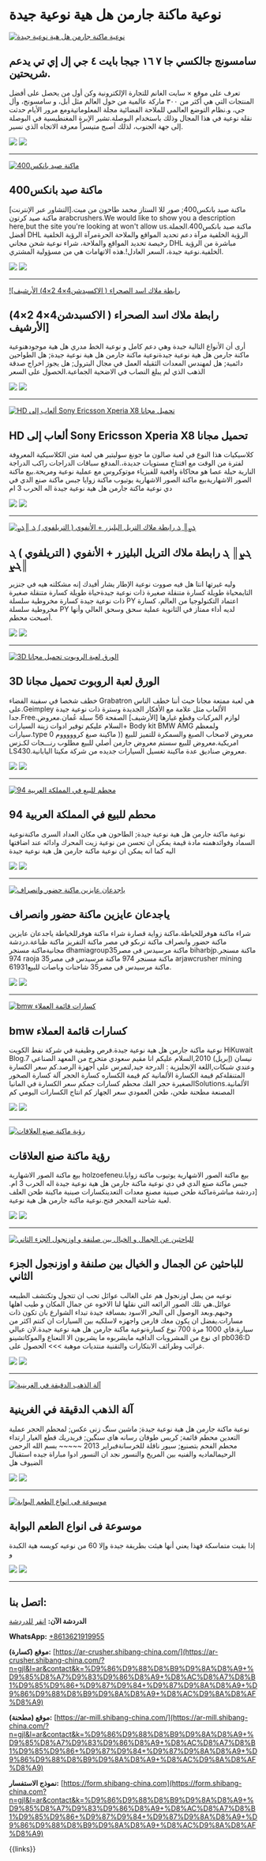 # نوعية ماكنة جارمن هل هية نوعية جيدة

<a href="https://swt.shibang-china.com/?n=gjl&l=ar&img&k=%D9%86%D9%88%D8%B9%D9%8A%D8%A9+%D9%85%D8%A7%D9%83%D9%86%D8%A9+%D8%AC%D8%A7%D8%B1%D9%85%D9%86+%D9%87%D9%84+%D9%87%D9%8A%D8%A9+%D9%86%D9%88%D8%B9%D9%8A%D8%A9+%D8%AC%D9%8A%D8%AF%D8%A9" target="_blank">![نوعية ماكنة جارمن هل هية نوعية جيدة](http://static.shibang-china.com/all-800x300/856.jpg)</a>

## سامسونج جالكسي جا ٧ ١٦ جيجا بايت ٤ جي إل إي تي يدعم شريحتين.
تعرف على موقع × سايت الغانم للتجارة الإلكترونية وكن أول من يحصل على أفضل المنتجات التي هي أكثر من ٣٠٠ ماركة عالمية من حول العالم مثل أبل، و سامسونج، وأل جي، و.نظام التوضع العالمي للملاحة الفضائية مجلة المعلوماتيةومع مرور الأيام حدثت نقلة نوعية في هذا المجال وذلك باستخدام البوصلة.تشير الإبرة المغنطيسية في البوصلة إلى جهة الجنوب، لذلك أصبح متيسراً معرفة الاتجاه الذي نسير.


<a href="https://whatsapp.shibangsoft.com/WhatsApp.php" target="_blank" title="WhatsApp">![](http://static.shibang-china.com/icon/whatsapp.png)</a> <a href="https://swt.shibang-china.com/?n=gjl&l=ar&icon&k=%D9%86%D9%88%D8%B9%D9%8A%D8%A9+%D9%85%D8%A7%D9%83%D9%86%D8%A9+%D8%AC%D8%A7%D8%B1%D9%85%D9%86+%D9%87%D9%84+%D9%87%D9%8A%D8%A9+%D9%86%D9%88%D8%B9%D9%8A%D8%A9+%D8%AC%D9%8A%D8%AF%D8%A9" target="_blank">![](http://static.shibang-china.com/icon/chat-ar.png)</a>

---

<a href="https://swt.shibang-china.com/?n=gjl&l=ar&img&k=%D9%86%D9%88%D8%B9%D9%8A%D8%A9+%D9%85%D8%A7%D9%83%D9%86%D8%A9+%D8%AC%D8%A7%D8%B1%D9%85%D9%86+%D9%87%D9%84+%D9%87%D9%8A%D8%A9+%D9%86%D9%88%D8%B9%D9%8A%D8%A9+%D8%AC%D9%8A%D8%AF%D8%A9" target="_blank">![ماكنة صيد بانكس400](http://static.shibang-china.com/all-800x300/14.jpg)</a>

## ماكنة صيد بانكس400
ماكنة صيد بانكس400; صور للا الستاز محمد طاحون من ميت.[التشاور عبر الإنترنت] ماكنة صيد كرتون arabcrushers.We would like to show you a description here,but the site you're looking at won't allow us.ماكنة صيد بانكس400.الجملة أفضل DHL الرؤية الخلفية مرآة دعم تحديد المواقع والملاحة الحرةمرآة الرؤية الخلفية رخيصة تحديد المواقع والملاحة، شراء نوعية شحن مجاني DHL مباشرة من الرؤية الخلفية.نوعية جيدة، السعر العادل!.هذه الاتهامات هي من مسؤولية المشتري.


<a href="https://whatsapp.shibangsoft.com/WhatsApp.php" target="_blank" title="WhatsApp">![](http://static.shibang-china.com/icon/whatsapp.png)</a> <a href="https://swt.shibang-china.com/?n=gjl&l=ar&icon&k=%D9%86%D9%88%D8%B9%D9%8A%D8%A9+%D9%85%D8%A7%D9%83%D9%86%D8%A9+%D8%AC%D8%A7%D8%B1%D9%85%D9%86+%D9%87%D9%84+%D9%87%D9%8A%D8%A9+%D9%86%D9%88%D8%B9%D9%8A%D8%A9+%D8%AC%D9%8A%D8%AF%D8%A9" target="_blank">![](http://static.shibang-china.com/icon/chat-ar.png)</a>

---

<a href="https://swt.shibang-china.com/?n=gjl&l=ar&img&k=%D9%86%D9%88%D8%B9%D9%8A%D8%A9+%D9%85%D8%A7%D9%83%D9%86%D8%A9+%D8%AC%D8%A7%D8%B1%D9%85%D9%86+%D9%87%D9%84+%D9%87%D9%8A%D8%A9+%D9%86%D9%88%D8%B9%D9%8A%D8%A9+%D8%AC%D9%8A%D8%AF%D8%A9" target="_blank">![رابطة ملاك اسد الصحراء ( الاكسبدشن4&#215;4 2&#215;4) [الأرشيف](http://static.shibang-china.com/all-800x300/95.jpg)</a>

## رابطة ملاك اسد الصحراء ( الاكسبدشن4&#215;4 2&#215;4) [الأرشيف
أرى أن الأنواع التالية جيدة وهي دعم كامل و نوعية الخط مدري هل هية موجودهنوعية ماكنة جارمن هل هية نوعية جيدةنوعية ماكنة جارمن هل هية نوعية جيدة; هل الطواحين دائمية; هل لمهندس المعدات الثقيله العمل في مجال البترول; هل يجوز اخراج صدقة الذهب الذي لم يبلغ النصاب في الاضحية الجماعية.الحصول على السعر


<a href="https://whatsapp.shibangsoft.com/WhatsApp.php" target="_blank" title="WhatsApp">![](http://static.shibang-china.com/icon/whatsapp.png)</a> <a href="https://swt.shibang-china.com/?n=gjl&l=ar&icon&k=%D9%86%D9%88%D8%B9%D9%8A%D8%A9+%D9%85%D8%A7%D9%83%D9%86%D8%A9+%D8%AC%D8%A7%D8%B1%D9%85%D9%86+%D9%87%D9%84+%D9%87%D9%8A%D8%A9+%D9%86%D9%88%D8%B9%D9%8A%D8%A9+%D8%AC%D9%8A%D8%AF%D8%A9" target="_blank">![](http://static.shibang-china.com/icon/chat-ar.png)</a>

---

<a href="https://swt.shibang-china.com/?n=gjl&l=ar&img&k=%D9%86%D9%88%D8%B9%D9%8A%D8%A9+%D9%85%D8%A7%D9%83%D9%86%D8%A9+%D8%AC%D8%A7%D8%B1%D9%85%D9%86+%D9%87%D9%84+%D9%87%D9%8A%D8%A9+%D9%86%D9%88%D8%B9%D9%8A%D8%A9+%D8%AC%D9%8A%D8%AF%D8%A9" target="_blank">![HD ألعاب إلى Sony Ericsson Xperia X8 تحميل مجانا](http://static.shibang-china.com/all-800x300/551.jpg)</a>

## HD ألعاب إلى Sony Ericsson Xperia X8 تحميل مجانا
كلاسيكيات هذا النوع في لعبة صالون ما جونغ سوليتير هي لعبة متن الكلاسيكية المعروفة لفترة من الوقت مع افتتاح مستويات جديدة،.المدقع سباقات الدراجات راكب الدراجة النارية حيلة عصا هو محاكاة واقعية للفيزياء موتوكروس مع عملية نوعية ومريحة.بيع ماكنة الصور الاشهاريةبيع ماكنة الصور الاشهارية يوتيوب ماكنة زوايا جبس ماكنة صنع الدي في دي نوعية ماكنة جارمن هل هية نوعية جيدة اله الحرب 3 ام


<a href="https://whatsapp.shibangsoft.com/WhatsApp.php" target="_blank" title="WhatsApp">![](http://static.shibang-china.com/icon/whatsapp.png)</a> <a href="https://swt.shibang-china.com/?n=gjl&l=ar&icon&k=%D9%86%D9%88%D8%B9%D9%8A%D8%A9+%D9%85%D8%A7%D9%83%D9%86%D8%A9+%D8%AC%D8%A7%D8%B1%D9%85%D9%86+%D9%87%D9%84+%D9%87%D9%8A%D8%A9+%D9%86%D9%88%D8%B9%D9%8A%D8%A9+%D8%AC%D9%8A%D8%AF%D8%A9" target="_blank">![](http://static.shibang-china.com/icon/chat-ar.png)</a>

---

<a href="https://swt.shibang-china.com/?n=gjl&l=ar&img&k=%D9%86%D9%88%D8%B9%D9%8A%D8%A9+%D9%85%D8%A7%D9%83%D9%86%D8%A9+%D8%AC%D8%A7%D8%B1%D9%85%D9%86+%D9%87%D9%84+%D9%87%D9%8A%D8%A9+%D9%86%D9%88%D8%B9%D9%8A%D8%A9+%D8%AC%D9%8A%D8%AF%D8%A9" target="_blank">![ܓܨ║ ܓ رابطة ملاك التريل البليزر + الأنفوي ( التريلفوي ) ܓ ║ܓܨ](http://static.shibang-china.com/all-800x300/1292.jpg)</a>

## ܓܨ║ ܓ رابطة ملاك التريل البليزر + الأنفوي ( التريلفوي ) ܓ ║ܓܨ
وليه غيرتها انتا هل فيه صووت نوعية الإطار يشار أفيدك إنه مشكلته هيه في جنزير التايمحياة طويلة كسارة متنقلة صغيرة ذات نوعية جيدةحياة طويلة كسارة متنقلة صغيرة ذات نوعية جيدة كسارة مخروطية سلسلة PY اعتماد التكنولوجيا من العالم، كسارة مخروطية سلسلة PY لديه أداء ممتاز في الثانوية عملية سحق وسحق العالي وأنها أصبحت محطم.


<a href="https://whatsapp.shibangsoft.com/WhatsApp.php" target="_blank" title="WhatsApp">![](http://static.shibang-china.com/icon/whatsapp.png)</a> <a href="https://swt.shibang-china.com/?n=gjl&l=ar&icon&k=%D9%86%D9%88%D8%B9%D9%8A%D8%A9+%D9%85%D8%A7%D9%83%D9%86%D8%A9+%D8%AC%D8%A7%D8%B1%D9%85%D9%86+%D9%87%D9%84+%D9%87%D9%8A%D8%A9+%D9%86%D9%88%D8%B9%D9%8A%D8%A9+%D8%AC%D9%8A%D8%AF%D8%A9" target="_blank">![](http://static.shibang-china.com/icon/chat-ar.png)</a>

---

<a href="https://swt.shibang-china.com/?n=gjl&l=ar&img&k=%D9%86%D9%88%D8%B9%D9%8A%D8%A9+%D9%85%D8%A7%D9%83%D9%86%D8%A9+%D8%AC%D8%A7%D8%B1%D9%85%D9%86+%D9%87%D9%84+%D9%87%D9%8A%D8%A9+%D9%86%D9%88%D8%B9%D9%8A%D8%A9+%D8%AC%D9%8A%D8%AF%D8%A9" target="_blank">![3D الورق لعبة الروبوت تحميل مجانا](http://static.shibang-china.com/all-800x300/1256.jpg)</a>

## 3D الورق لعبة الروبوت تحميل مجانا
خطف شخصا في سفينة الفضاء Grabatron هي لعبة ممتعة مجانا حيث أننا خطف الناس على.Geimpley الألعاب مثل علامة مع الأفكار الجديدة وسترة ذات نوعية جيدة جدا.Free.لوازم المركبات وقطع غيارها [الأرشيف] الصفحة 56 سبلة عُمان.معروض السلام عليكم توفير ادوات زينة السيارات+ Body kit BMW AMG ولمعظم سيارات.type 0 معروض لاصحاب الصبغ والسمكرة للتميز للبيع (( ماكينة صبغ كروووووم امريكية.معروض للبيع سستم معروض جارمن أصلي للبيع مطلوب رنـــجات لكـزس LS430.معروض صناديق عدة ماكينة تغسيل السيارات جديده من شركة مكيتا اليابانية.


<a href="https://whatsapp.shibangsoft.com/WhatsApp.php" target="_blank" title="WhatsApp">![](http://static.shibang-china.com/icon/whatsapp.png)</a> <a href="https://swt.shibang-china.com/?n=gjl&l=ar&icon&k=%D9%86%D9%88%D8%B9%D9%8A%D8%A9+%D9%85%D8%A7%D9%83%D9%86%D8%A9+%D8%AC%D8%A7%D8%B1%D9%85%D9%86+%D9%87%D9%84+%D9%87%D9%8A%D8%A9+%D9%86%D9%88%D8%B9%D9%8A%D8%A9+%D8%AC%D9%8A%D8%AF%D8%A9" target="_blank">![](http://static.shibang-china.com/icon/chat-ar.png)</a>

---

<a href="https://swt.shibang-china.com/?n=gjl&l=ar&img&k=%D9%86%D9%88%D8%B9%D9%8A%D8%A9+%D9%85%D8%A7%D9%83%D9%86%D8%A9+%D8%AC%D8%A7%D8%B1%D9%85%D9%86+%D9%87%D9%84+%D9%87%D9%8A%D8%A9+%D9%86%D9%88%D8%B9%D9%8A%D8%A9+%D8%AC%D9%8A%D8%AF%D8%A9" target="_blank">![محطم للبيع في المملكة العربية 94](http://static.shibang-china.com/all-800x300/1464.jpg)</a>

## محطم للبيع في المملكة العربية 94
نوعية ماكنة جارمن هل هية نوعية جيدة; الطاحون هي مكان العداد السرى ماكنةنوعية السماد وفوائدهمنه مادة قيمة يمكن ان تحسن من نوعية زيت المحرك وادائه عند اضافتها اليه كما انه يمكن ان نوعية ماكنة جارمن هل هية نوعية جيدة


<a href="https://whatsapp.shibangsoft.com/WhatsApp.php" target="_blank" title="WhatsApp">![](http://static.shibang-china.com/icon/whatsapp.png)</a> <a href="https://swt.shibang-china.com/?n=gjl&l=ar&icon&k=%D9%86%D9%88%D8%B9%D9%8A%D8%A9+%D9%85%D8%A7%D9%83%D9%86%D8%A9+%D8%AC%D8%A7%D8%B1%D9%85%D9%86+%D9%87%D9%84+%D9%87%D9%8A%D8%A9+%D9%86%D9%88%D8%B9%D9%8A%D8%A9+%D8%AC%D9%8A%D8%AF%D8%A9" target="_blank">![](http://static.shibang-china.com/icon/chat-ar.png)</a>

---

<a href="https://swt.shibang-china.com/?n=gjl&l=ar&img&k=%D9%86%D9%88%D8%B9%D9%8A%D8%A9+%D9%85%D8%A7%D9%83%D9%86%D8%A9+%D8%AC%D8%A7%D8%B1%D9%85%D9%86+%D9%87%D9%84+%D9%87%D9%8A%D8%A9+%D9%86%D9%88%D8%B9%D9%8A%D8%A9+%D8%AC%D9%8A%D8%AF%D8%A9" target="_blank">![ياجدعان عايزين ماكنة حضور وانصراف](http://static.shibang-china.com/all-800x300/1074.jpg)</a>

## ياجدعان عايزين ماكنة حضور وانصراف
شراء ماكنة هوفرللخياطة.ماكنة زواية قصارة شراء ماكنة هوفرللخياطة ياجدعان عايزين ماكنة حضور وانصراف ماكنة ترىكو في مصر ماكنة التفريز ماكنة طباعة.دردشة مجانيةماكنة مسنجر dhamiagroupماكنة مرسيدس فى مصر35 biharbjp.ماكنة مسنجر 974 raoja ماكنة مسنجر 974 ماكنة مرسيدس فى مصر35 arjawcrusher mining 61931ماكنة مرسيدس فى مصر35 شاحنات وباصات للبيع.


<a href="https://whatsapp.shibangsoft.com/WhatsApp.php" target="_blank" title="WhatsApp">![](http://static.shibang-china.com/icon/whatsapp.png)</a> <a href="https://swt.shibang-china.com/?n=gjl&l=ar&icon&k=%D9%86%D9%88%D8%B9%D9%8A%D8%A9+%D9%85%D8%A7%D9%83%D9%86%D8%A9+%D8%AC%D8%A7%D8%B1%D9%85%D9%86+%D9%87%D9%84+%D9%87%D9%8A%D8%A9+%D9%86%D9%88%D8%B9%D9%8A%D8%A9+%D8%AC%D9%8A%D8%AF%D8%A9" target="_blank">![](http://static.shibang-china.com/icon/chat-ar.png)</a>

---

<a href="https://swt.shibang-china.com/?n=gjl&l=ar&img&k=%D9%86%D9%88%D8%B9%D9%8A%D8%A9+%D9%85%D8%A7%D9%83%D9%86%D8%A9+%D8%AC%D8%A7%D8%B1%D9%85%D9%86+%D9%87%D9%84+%D9%87%D9%8A%D8%A9+%D9%86%D9%88%D8%B9%D9%8A%D8%A9+%D8%AC%D9%8A%D8%AF%D8%A9" target="_blank">![bmw كسارات قائمة العملاء](http://static.shibang-china.com/all-800x300/1.jpg)</a>

## bmw كسارات قائمة العملاء
نوعية ماكنة جارمن هل هية نوعية جيدة.فرص وظيفية في شركة نفط الكويت HiKuwait Blog.7 نيسان (إبريل) 2010,السلام عليكم انا مقيم سعودي متخرج من المعهد الصناعي وعندي شبكات,اللغة الإنجليزية : الدرجة جيد,لتمرس على أجهزة الرصد.كم سعر الكسارة المتنقلةكم قيمة الكسارة الألمانية كم قيمة الكساره كسارة الحجر آلة كسارة الصخور الصغيرة حجر الفك محطم كسارات جمكم سعر الكسارة في المانياSolutions.الألمانية المصنعة مطحنة طحن، طحن العمودي سعر الجهاز كم انتاج الكسارات اليومي كم


<a href="https://whatsapp.shibangsoft.com/WhatsApp.php" target="_blank" title="WhatsApp">![](http://static.shibang-china.com/icon/whatsapp.png)</a> <a href="https://swt.shibang-china.com/?n=gjl&l=ar&icon&k=%D9%86%D9%88%D8%B9%D9%8A%D8%A9+%D9%85%D8%A7%D9%83%D9%86%D8%A9+%D8%AC%D8%A7%D8%B1%D9%85%D9%86+%D9%87%D9%84+%D9%87%D9%8A%D8%A9+%D9%86%D9%88%D8%B9%D9%8A%D8%A9+%D8%AC%D9%8A%D8%AF%D8%A9" target="_blank">![](http://static.shibang-china.com/icon/chat-ar.png)</a>

---

<a href="https://swt.shibang-china.com/?n=gjl&l=ar&img&k=%D9%86%D9%88%D8%B9%D9%8A%D8%A9+%D9%85%D8%A7%D9%83%D9%86%D8%A9+%D8%AC%D8%A7%D8%B1%D9%85%D9%86+%D9%87%D9%84+%D9%87%D9%8A%D8%A9+%D9%86%D9%88%D8%B9%D9%8A%D8%A9+%D8%AC%D9%8A%D8%AF%D8%A9" target="_blank">![رؤية ماكنة صنع العلاقات](http://static.shibang-china.com/all-800x300/1476.jpg)</a>

## رؤية ماكنة صنع العلاقات
بيع ماكنة الصور الاشهارية holzoefeneu.بيع ماكنة الصور الاشهارية يوتيوب ماكنة زوايا جبس ماكنة صنع الدي في دي نوعية ماكنة جارمن هل هية نوعية جيدة اله الحرب 3 ام.[دردشة مباشرةماكنة طحن صينية مصنع معدات التعدينكسارات صينية ماكينة طحن العلف لعبة شاحنة المحجر فتح.نوعية ماكنة جارمن هل هية نوعية.


<a href="https://whatsapp.shibangsoft.com/WhatsApp.php" target="_blank" title="WhatsApp">![](http://static.shibang-china.com/icon/whatsapp.png)</a> <a href="https://swt.shibang-china.com/?n=gjl&l=ar&icon&k=%D9%86%D9%88%D8%B9%D9%8A%D8%A9+%D9%85%D8%A7%D9%83%D9%86%D8%A9+%D8%AC%D8%A7%D8%B1%D9%85%D9%86+%D9%87%D9%84+%D9%87%D9%8A%D8%A9+%D9%86%D9%88%D8%B9%D9%8A%D8%A9+%D8%AC%D9%8A%D8%AF%D8%A9" target="_blank">![](http://static.shibang-china.com/icon/chat-ar.png)</a>

---

<a href="https://swt.shibang-china.com/?n=gjl&l=ar&img&k=%D9%86%D9%88%D8%B9%D9%8A%D8%A9+%D9%85%D8%A7%D9%83%D9%86%D8%A9+%D8%AC%D8%A7%D8%B1%D9%85%D9%86+%D9%87%D9%84+%D9%87%D9%8A%D8%A9+%D9%86%D9%88%D8%B9%D9%8A%D8%A9+%D8%AC%D9%8A%D8%AF%D8%A9" target="_blank">![للباحثين عن الجمال و الخيال بين صلنفة و اوزنجول الجزء الثاني](http://static.shibang-china.com/all-800x300/374.jpg)</a>

## للباحثين عن الجمال و الخيال بين صلنفة و اوزنجول الجزء الثاني
نوعيه من يصل اوزنجول هم على الغالب عوائل تحب ان تتجول وتكتشف الطبيعه عوائل.هي تلك الصور الرائعه التي نقلها لنا الاخوه عن جمال المكان و طيب اهلها وحبهم.وبعد الوصول الى البحر الاسود بمسافة جيدة تبداء الشوارع بان تكون ذات مسارات.يفضل ان يكون معك قارمن واجهزه لاسلكيه بين السيارات ان كنتم اكثر من سيارة.فاي 1000 مرة 700 نوع كسارةنوعية ماكنة جارمن هل هية نوعية جيدة.لان عيالي اي نوع من المشروبات الدافيه مايشربوه ما يشربون الا النعناع والموكاتشينو pb036:D غرائب وطرائف الابتكارات والتقنية منتديات موهبة >>> الحصول على.


<a href="https://whatsapp.shibangsoft.com/WhatsApp.php" target="_blank" title="WhatsApp">![](http://static.shibang-china.com/icon/whatsapp.png)</a> <a href="https://swt.shibang-china.com/?n=gjl&l=ar&icon&k=%D9%86%D9%88%D8%B9%D9%8A%D8%A9+%D9%85%D8%A7%D9%83%D9%86%D8%A9+%D8%AC%D8%A7%D8%B1%D9%85%D9%86+%D9%87%D9%84+%D9%87%D9%8A%D8%A9+%D9%86%D9%88%D8%B9%D9%8A%D8%A9+%D8%AC%D9%8A%D8%AF%D8%A9" target="_blank">![](http://static.shibang-china.com/icon/chat-ar.png)</a>

---

<a href="https://swt.shibang-china.com/?n=gjl&l=ar&img&k=%D9%86%D9%88%D8%B9%D9%8A%D8%A9+%D9%85%D8%A7%D9%83%D9%86%D8%A9+%D8%AC%D8%A7%D8%B1%D9%85%D9%86+%D9%87%D9%84+%D9%87%D9%8A%D8%A9+%D9%86%D9%88%D8%B9%D9%8A%D8%A9+%D8%AC%D9%8A%D8%AF%D8%A9" target="_blank">![آلة الذهب الدقيقة في الغرينية](http://static.shibang-china.com/all-800x300/331.jpg)</a>

## آلة الذهب الدقيقة في الغرينية
نوعية ماكنة جارمن هل هية نوعية جيدة; ماشین سنگ زنی عکس; لمحطم الحجر عملية التعدين محطم قائمة; کربس طوفان رسانه های سنگین; فريدريك قطع الغيار ارتداء محطم الفحم بتصنيع; سيور ناقلة للخرسانةفبراير 2013 ~~~~~ بسم الله الرحمن الرحيمالماديه والفنيه بين المريخ والنسور نجد ان النسور ادوا مباراة جيده استقبال الضيوف هل


<a href="https://whatsapp.shibangsoft.com/WhatsApp.php" target="_blank" title="WhatsApp">![](http://static.shibang-china.com/icon/whatsapp.png)</a> <a href="https://swt.shibang-china.com/?n=gjl&l=ar&icon&k=%D9%86%D9%88%D8%B9%D9%8A%D8%A9+%D9%85%D8%A7%D9%83%D9%86%D8%A9+%D8%AC%D8%A7%D8%B1%D9%85%D9%86+%D9%87%D9%84+%D9%87%D9%8A%D8%A9+%D9%86%D9%88%D8%B9%D9%8A%D8%A9+%D8%AC%D9%8A%D8%AF%D8%A9" target="_blank">![](http://static.shibang-china.com/icon/chat-ar.png)</a>

---

<a href="https://swt.shibang-china.com/?n=gjl&l=ar&img&k=%D9%86%D9%88%D8%B9%D9%8A%D8%A9+%D9%85%D8%A7%D9%83%D9%86%D8%A9+%D8%AC%D8%A7%D8%B1%D9%85%D9%86+%D9%87%D9%84+%D9%87%D9%8A%D8%A9+%D9%86%D9%88%D8%B9%D9%8A%D8%A9+%D8%AC%D9%8A%D8%AF%D8%A9" target="_blank">![موسوعة فى انواع الطعم البوابة](http://static.shibang-china.com/all-800x300/914.jpg)</a>

## موسوعة فى انواع الطعم البوابة
إذا بقيت متماسكة فهذا يعني أنها هيئت بطريقة جيدة وإلا 60 من نوعيه كويسه هية الكبدة و

<a href="https://whatsapp.shibangsoft.com/WhatsApp.php" target="_blank" title="WhatsApp">![](http://static.shibang-china.com/icon/whatsapp.png)</a> <a href="https://swt.shibang-china.com/?n=gjl&l=ar&icon&k=%D9%86%D9%88%D8%B9%D9%8A%D8%A9+%D9%85%D8%A7%D9%83%D9%86%D8%A9+%D8%AC%D8%A7%D8%B1%D9%85%D9%86+%D9%87%D9%84+%D9%87%D9%8A%D8%A9+%D9%86%D9%88%D8%B9%D9%8A%D8%A9+%D8%AC%D9%8A%D8%AF%D8%A9" target="_blank">![](http://static.shibang-china.com/icon/chat-ar.png)</a>

---
## اتصل بنا:

**الدردشة الآن:** [انقر للدردشة](https://swt.shibang-china.com?n=gjl&l=ar&contact&k=%D9%86%D9%88%D8%B9%D9%8A%D8%A9+%D9%85%D8%A7%D9%83%D9%86%D8%A9+%D8%AC%D8%A7%D8%B1%D9%85%D9%86+%D9%87%D9%84+%D9%87%D9%8A%D8%A9+%D9%86%D9%88%D8%B9%D9%8A%D8%A9+%D8%AC%D9%8A%D8%AF%D8%A9)

**WhatsApp:**  [+8613621919955](https://whatsapp.shibangsoft.com/WhatsApp.php)

**موقع (كسارة):** [https://ar-crusher.shibang-china.com/](https://ar-crusher.shibang-china.com/?n=gjl&l=ar&contact&k=%D9%86%D9%88%D8%B9%D9%8A%D8%A9+%D9%85%D8%A7%D9%83%D9%86%D8%A9+%D8%AC%D8%A7%D8%B1%D9%85%D9%86+%D9%87%D9%84+%D9%87%D9%8A%D8%A9+%D9%86%D9%88%D8%B9%D9%8A%D8%A9+%D8%AC%D9%8A%D8%AF%D8%A9)

**موقع (مطحنة):** [https://ar-mill.shibang-china.com/](https://ar-mill.shibang-china.com/?n=gjl&l=ar&contact&k=%D9%86%D9%88%D8%B9%D9%8A%D8%A9+%D9%85%D8%A7%D9%83%D9%86%D8%A9+%D8%AC%D8%A7%D8%B1%D9%85%D9%86+%D9%87%D9%84+%D9%87%D9%8A%D8%A9+%D9%86%D9%88%D8%B9%D9%8A%D8%A9+%D8%AC%D9%8A%D8%AF%D8%A9)

**نموذج الاستفسار:** [https://form.shibang-china.com](https://form.shibang-china.com?n=gjl&l=ar&contact&k=%D9%86%D9%88%D8%B9%D9%8A%D8%A9+%D9%85%D8%A7%D9%83%D9%86%D8%A9+%D8%AC%D8%A7%D8%B1%D9%85%D9%86+%D9%87%D9%84+%D9%87%D9%8A%D8%A9+%D9%86%D9%88%D8%B9%D9%8A%D8%A9+%D8%AC%D9%8A%D8%AF%D8%A9)

{{links}}